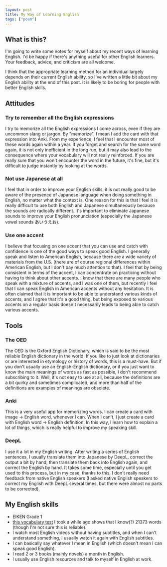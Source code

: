 ```yaml
---
layout: post
title: My Way of Learning English
tags: ["poem"]
---
```


## What is this?
I'm going to write some notes for myself about my recent ways of learning English.
I'd be happy if there's anything useful for other English learners. Your feedback, advice, and criticism are all welcome.

I think that the appropriate learning method for an individual largely depends on their current English ability, so I've written a little bit about my English ability at the end of this post.
It is likely to be boring for people with better English skills.


## Attitudes
### Try to remember all the English expressions
I try to memorize all the English expressions I come across, even if they are uncommon slang or jargon.
By "memorize", I mean I add the card with that expression into Anki.
From my experience, I feel that I encounter most of these words again within a year.
If you forget and search for the same word again, it is not only inefficient in the long run, but it may also lead to the consequence where your vocabulary will not really reinforced.
If you are really sure that you won't encounter the word in the future, it's fine, but it's difficult to judge instantly by looking at the words.

### Not use Japanese at all
I feel that in order to improve your English skills, it is not really good to be aware of the presence of Japanese language when doing something in English, no matter what the context is.
One reason for this is that I feel it is really difficult to use both English and Japanese simultaneously because the sounds are radically different.
It's important to eliminate Japanese sounds to improve your English pronunciation (especially the Japanese vowel sounds あいうえお).

### Use one accent
I believe that focusing on one accent that you can use and catch with confidence is one of the good ways to speak good English.
I generally speak and listen to American English, because there are a wide variety of materials from the U.S. (there are of course regional differences within American English, but I don't pay much attention to that).
I feel that by being consistent in terms of the accent, I can concentrate on practicing without having to think about other accents.
I know that there are many people who speak with a mixture of accents, and I was one of them, but recently I feel that I can speak English in American accents without any hesitation.
It is often claimed that it is important to be able to understand various kinds of accents, and I agree that it's a good thing, but being exposed to various accents on a regular basis doesn't necessarily leads to being able to catch various accents.

## Tools
### The OED
The OED is the Oxford English Dictionary, which is said to be the most reliable English dictionary in the world.
If you like to just look at dictionaries or are interested in etymology or history of words, this is a must-have.
But if you don't usually use an English-English dictionary, or if you just want to know the main meanings of words as fast as possible, I don't recommend subscribing to it.
Well, it's not easy to use at all, because the definitions are a bit quirky and sometimes complicated, and more than half of the definitions are examples of meanings are obsolete.

### Anki
This is a very useful app for memorizing words.
I can create a card with image -> English word, whenever I can.
When I can't, I just create a card with English word -> English definition.
In this way, I learn how to explain a lot of things, which is really helpful to improve my speaking skill.

### DeepL
I use it a lot in my English writing.
After writing a series of English sentences, I usually translate them into Japanese by DeepL, correct the output a bit by hand, then translate them back into English again, and correct the English by hand.
It takes some time, especially until you get used to this process, but in my case, thanks to this, I don't really need feedback from native English speakers (I asked native English speakers to correct my English with DeepL several times, but there were almost no parts to be corrected).

## My English skills
- EIKEN Grade 1
- [this vocabulary test](https://www.arealme.com/vocabulary-size-test/en/) I took a while ago shows that I know(?) 21373 words (though I'm not sure this is reliable).
- I watch most English videos without having subtitles, and when I can't understand something, I usually watch it again with English subtitles.
- I can basically say whatever I mean in English (which doesn't mean I can speak good English).
- I read 2 or 3 books (mainly novels) a month in English.
- I usually use English resources and talk to myself in English at work.

